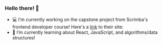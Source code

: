 ### Hello there! 👋

- 💻 I’m currently working on the capstone project from Scrimba's frontend developer course! Here's a [link](https://scrimba.com/learn/frontend) to their site: 
- 🌱 I’m currently learning about React, JavaScript, and algorithms/data structures!


<!--
**AaronoKwok/AaronoKwok** is a ✨ _special_ ✨ repository because its `README.md` (this file) appears on your GitHub profile.

Here are some ideas to get you started:

- 🔭 I’m currently working on ...
- 🌱 I’m currently learning ...
- 👯 I’m looking to collaborate on ...
- 🤔 I’m looking for help with ...
- 💬 Ask me about ...
- 📫 How to reach me: ...
- 😄 Pronouns: ...
- ⚡ Fun fact: ...
-->
